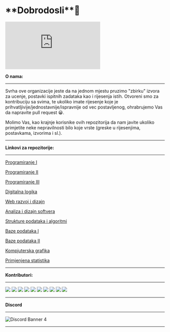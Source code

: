 <h1>  **Dobrodosli**👋  </h1>

[![](https://badgen.net/https/infinity-vault-traffic-collector-g53qr72yy0u6.runkit.sh)]() 

**O nama:**
<hr>
Svrha ove organizacije jeste da na jednom mjestu pruzimo "zbirku" izvora za ucenje, postavki ispitnih zadataka kao i rijesenja istih. Otvoreni smo za kontribuciju sa svima, te ukoliko imate rijesenje koje je prihvatljivije/jednostavnije/ispravnije od vec postavljenog, ohrabrujemo Vas da napravite pull request 😀.

Molimo Vas, kao krajnje korisnike ovih repozitorija da nam javite ukoliko primjetite neke nepravilnosti bilo koje vrste (greske u rijesenjima, postavkama, izvorima i sl.).
<hr>

**Linkovi za repozitorije:**

<hr>


[Programiranje I](https://github.com/Infinity-Vault/Programiranje-I)

[Programiranje II](https://github.com/Infinity-Vault/Programiranje-II)

[Programiranje III](https://github.com/Infinity-Vault/Programiranje-III)

[Digitalna logika](https://github.com/Infinity-Vault/Digitalna-logika)

[Web razvoj i dizajn](https://github.com/Infinity-Vault/WRD-Web-razvoj-i-dizajn)

[Analiza i dizajn softvera](https://github.com/Infinity-Vault/Analiza-i-dizajn-softvera)

[Strukture podataka i algoritmi](https://github.com/Infinity-Vault/Strukture-podataka-i-algoritmi)

[Baze podataka I](https://github.com/Infinity-Vault/Baze-podataka-I)

[Baze podataka II](https://github.com/Infinity-Vault/Baze-podataka-II)

[Kompjuterska grafika](https://github.com/Infinity-Vault/Kompjuterska-grafika)

[Primjenjena statistika](https://github.com/Infinity-Vault/Primijenjena-statistika)
<hr>

**Kontributori:**
<hr>

[![](https://avatars.githubusercontent.com/u/58472052?s=60&v=4)](https://github.com/AdivonSlav) [![](https://avatars.githubusercontent.com/u/76576193?s=60&v=4)](https://github.com/AmigosLP) [![](https://avatars.githubusercontent.com/u/76669701?s=60&v=4)](https://github.com/BerunBiH) [![](https://avatars.githubusercontent.com/u/58373221?s=60&v=4)](https://github.com/HarisKordic) [![](https://avatars.githubusercontent.com/u/77499895?s=60&v=4)](https://github.com/R3FA) [![](https://avatars.githubusercontent.com/u/92086961?s=60&v=4)](https://github.com/RedzicMuhamed) [![](https://avatars.githubusercontent.com/u/68828360?s=60&v=4)](https://github.com/Sanjin-Pajic) [![](https://avatars.githubusercontent.com/u/89514704?s=60&v=4)](https://github.com/saranur) [![](https://avatars.githubusercontent.com/u/77838860?s=60&v=4)](https://github.com/Siocic) [![](https://avatars.githubusercontent.com/u/72450575?s=60&v=4)](https://github.com/vkerim)


<hr>

**Discord**
<hr>

![Discord Banner 4](https://discordapp.com/api/guilds/787773373748740128/widget.png?style=banner4)
 
<hr>
